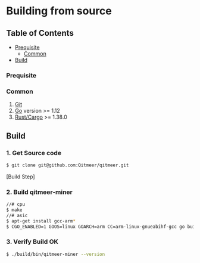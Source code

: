 # Building from source

## Table of Contents

* [Prequisite](#prequisite)
    * [Common](#common)
* [Build](#build)
    
### Prequisite

### Common

1. [Git](https://git-scm.com/downloads) 
2. [Go](https://golang.org/dl/) version >= 1.12
3. [Rust/Cargo](https://www.rust-lang.org/tools/install) >= 1.38.0

## Build 

### 1. Get Source code

```bash
$ git clone git@github.com:Qitmeer/qitmeer.git
```

[Build Step]

### 2. Build qitmeer-miner  

```bash
//# cpu
$ make
//# asic
$ apt-get install gcc-arm*
$ CGO_ENABLED=1 GOOS=linux GOARCH=arm CC=arm-linux-gnueabihf-gcc go build -a --tags asic
```

### 3. Verify Build OK

```bash
$ ./build/bin/qitmeer-miner --version
```